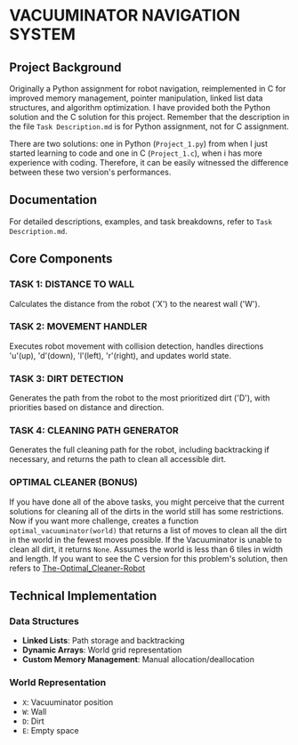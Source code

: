 # VACUUMINATOR NAVIGATION SYSTEM
## Project Background
Originally a Python assignment for robot navigation, reimplemented in C for improved memory management, pointer manipulation, linked list data structures, and algorithm optimization. I have provided both the Python solution and the C solution for this project. Remember that the description in the file `Task Description.md` is for Python assignment, not for C assignment.

There are two solutions: one in Python (`Project_1.py`) from when I just started learning to code and one in C (`Project_1.c`), when i has more experience with coding. Therefore, it can be easily witnessed the difference between these two version's performances.

## Documentation
For detailed descriptions, examples, and task breakdowns, refer to `Task Description.md`.

## Core Components

### TASK 1: DISTANCE TO WALL
Calculates the distance from the robot ('X') to the nearest wall ('W').

### TASK 2: MOVEMENT HANDLER
Executes robot movement with collision detection, handles directions 'u'(up), 'd'(down), 'l'(left), 'r'(right), and updates world state.

### TASK 3: DIRT DETECTION
Generates the path from the robot to the most prioritized dirt ('D'), with priorities based on distance and direction.

### TASK 4: CLEANING PATH GENERATOR
Generates the full cleaning path for the robot, including backtracking if necessary, and returns the path to clean all accessible dirt.

### OPTIMAL CLEANER (BONUS)
If you have done all of the above tasks, you might perceive that the current solutions for cleaning all of the dirts in the world still has some restrictions. Now if you want more challenge, creates a function `optimal_vacuuminator(world)` that returns a list of moves to clean all the dirt in the world in the fewest moves possible. If the Vacuuminator is unable to clean all dirt, it returns `None`. Assumes the world is less than 6 tiles in width and length. If you want to see the C version for this problem's solution, then refers to [The-Optimal_Cleaner-Robot](https://2024s1-comp10001-d7ccc59f4734fd6399530ec2572d0fddd929b27d8ca441.pages.gitlab.unimelb.edu.au/)

## Technical Implementation

### Data Structures
- **Linked Lists**: Path storage and backtracking
- **Dynamic Arrays**: World grid representation
- **Custom Memory Management**: Manual allocation/deallocation

### World Representation
- `X`: Vacuuminator position
- `W`: Wall
- `D`: Dirt
- `E`: Empty space


